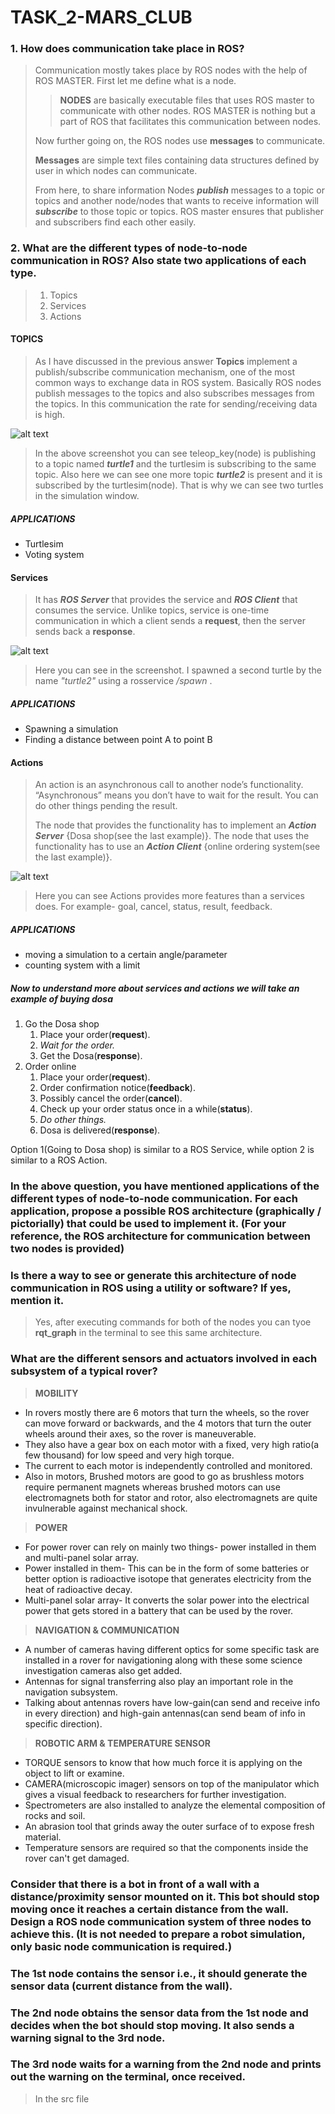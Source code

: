 # TASK_2-MARS_CLUB

### 1. How does communication take place in ROS?

>Communication mostly takes place by ROS nodes with the help of ROS MASTER. First let me define what is a node.
>>**NODES** are basically executable files that uses ROS master to communicate with other nodes. ROS MASTER is nothing but a part of ROS that facilitates this communication between nodes.
>
>Now further going on, the ROS nodes use **messages** to communicate.
>
> **Messages** are simple text files containing data structures defined by user in which nodes can communicate.
>
>From here, to share information Nodes **_publish_** messages to a topic or topics and another node/nodes that wants to receive information will **_subscribe_** to those topic or topics. ROS master ensures that publisher and subscribers find each other easily.

### 2. What are the different types of node-to-node communication in ROS? Also state two applications of each type.

> 1. Topics
> 2. Services
> 3. Actions

#### TOPICS
>As I have discussed in the previous answer **Topics** implement a publish/subscribe communication mechanism, one of the most common ways to exchange data in ROS system. Basically ROS nodes publish messages to the topics and also subscribes messages from the topics. In this communication the rate for sending/receiving data is high.
>
![alt text](https://github.com/ec21b1006/screenshots/blob/main/topics.png)
>
>In the above screenshot you can see teleop_key(node) is publishing to a topic named **_turtle1_** and the turtlesim is subscribing to the same topic. Also here we can see one more topic **_turtle2_** is present and it is subscribed by the turtlesim(node). That is why we can see two turtles in the simulation window.
>
##### APPLICATIONS
* Turtlesim
* Voting system

#### Services
>It has **_ROS Server_** that provides the service and **_ROS Client_** that consumes the service. Unlike topics, service is one-time communication in which a client sends a **request**, then the server sends back a **response**.
>
![alt text](https://github.com/ec21b1006/screenshots/blob/main/services.png)
>
>Here you can see in the screenshot. I spawned a second turtle by the name _"turtle2"_ using a rosservice _/spawn_ .
>
##### APPLICATIONS
* Spawning a simulation
* Finding a distance between point A to point B


#### Actions
>An action is an asynchronous call to another node’s functionality. “Asynchronous” means you don’t have to wait for the result. You can do other things pending the result.
>
>The node that provides the functionality has to implement an **_Action Server_** {Dosa shop(see the last example)}. The node that uses the functionality has to use an **_Action Client_** {online ordering system(see the last example)}.
>
![alt text](https://www.theconstructsim.com/wp-content/uploads/2017/12/ros_action.png)
>
>Here you can see Actions provides more features than a services does. For example- goal, cancel, status, result, feedback.
>
##### APPLICATIONS 
* moving a simulation to a certain angle/parameter
* counting system with a limit

#####  Now to understand more about services and actions we will take an example of buying dosa

1. Go the Dosa shop
    1. Place your order(**request**).
    2. _Wait for the order._
    3. Get the Dosa(**response**).
2. Order online
    1. Place your order(**request**).
    2. Order confirmation notice(**feedback**).
    3. Possibly cancel the order(**cancel**).
    4. Check up your order status once in a while(**status**).
    5. _Do other things._
    6. Dosa is delivered(**response**).

Option 1(Going to Dosa shop) is similar to a ROS Service, while option 2 is similar to a ROS Action.

### In the above question, you have mentioned applications of the different types of node-to-node communication. For each application, propose a possible ROS architecture (graphically / pictorially) that could be used to implement it. (For your reference, the ROS architecture for communication between two nodes is provided)

>

### Is there a way to see or generate this architecture of node communication in ROS using a utility or software? If yes, mention it.

> Yes, after executing commands for both of the nodes you can tyoe **rqt_graph** in the terminal to see this same architecture.

### What are the different sensors and actuators involved in each subsystem of a typical rover?

>**MOBILITY**
* In rovers mostly there are 6 motors that turn the wheels, so the rover can move forward or backwards, and the 4 motors that turn the outer wheels around their axes, so the rover is maneuverable.
* They also have a gear box on each motor with a fixed, very high ratio(a few thousand) for low speed and very high torque.
* The current to each motor is independently controlled and monitored.
* Also in motors, Brushed motors are good to go as brushless motors require permanent magnets whereas brushed motors can use electromagnets both for stator and rotor, also electromagnets are quite invulnerable against mechanical shock.

>**POWER**
* For power rover can rely on mainly two things- power installed in them and multi-panel solar array.
* Power installed in them- This can be in the form of some batteries or better option is radioactive isotope that generates electricity from the heat of radioactive decay.
* Multi-panel solar array- It converts the solar power into the electrical power that gets stored in a battery that can be used by the rover.

>**NAVIGATION & COMMUNICATION**
* A number of cameras having different optics for some specific task are installed in a rover for navigationing along with these some science investigation cameras also get added.
* Antennas for signal transferring also play an important role in the navigation subsystem.
* Talking about antennas rovers have low-gain(can send and receive info in every direction) and high-gain antennas(can send beam of info in specific direction).

>**ROBOTIC ARM & TEMPERATURE SENSOR**
* TORQUE sensors to know that how much force it is applying on the object to lift or examine.
* CAMERA(microscopic imager) sensors on top of the manipulator which gives a visual feedback to researchers for further investigation.
* Spectrometers are also installed to analyze the elemental composition of rocks and soil.
* An abrasion tool that grinds away the outer surface of to expose fresh material.
* Temperature sensors are required so that the components inside the rover can't get damaged.

### Consider that there is a bot in front of a wall with a distance/proximity sensor mounted on it. This bot should stop moving once it reaches a certain distance from the wall. Design a ROS node communication system of three nodes to achieve this. (It is not needed to prepare a robot simulation, only basic node communication is required.)
### The 1st node contains the sensor i.e., it should generate the sensor data (current distance from the wall).
### The 2nd node obtains the sensor data from the 1st node and decides when the bot should stop moving. It also sends a warning signal to the 3rd node.
### The 3rd node waits for a warning from the 2nd node and prints out the warning on the terminal, once received.

> In the src file

